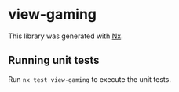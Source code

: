 # view-gaming

This library was generated with [Nx](https://nx.dev).

## Running unit tests

Run `nx test view-gaming` to execute the unit tests.
